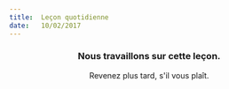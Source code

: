 ```yaml
---
title:  Leçon quotidienne
date:   10/02/2017
---
```


### <center>Nous travaillons sur cette leçon.</center>
<center>Revenez plus tard, s'il vous plaît.</center>